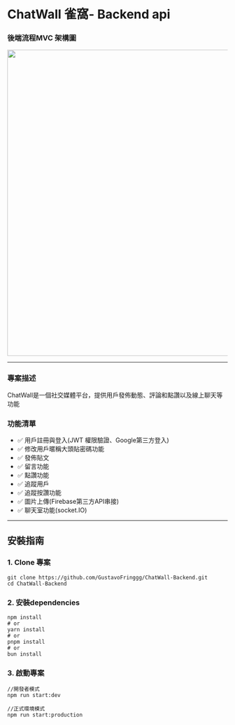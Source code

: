  ChatWall 雀窩- Backend api<br>
===

### 後端流程MVC 架構圖
<img src="https://firebasestorage.googleapis.com/v0/b/theodore-s-blog.appspot.com/o/%E5%80%8B%E4%BA%BA%E8%B3%87%E6%96%99%E5%A4%BE%2Fgithub%20readme%2FchatWall%2FMVC_v6.drawio.png?alt=media&token=9f5e6148-0122-47fa-a108-b5cb8887201d" width="700">

--- 

### 專案描述
ChatWall是一個社交媒體平台，提供用戶發佈動態、評論和點讚以及線上聊天等功能



### 功能清單
- ✅ 用戶註冊與登入(JWT 權限驗證、Google第三方登入)
- ✅ 修改用戶暱稱大頭貼密碼功能
- ✅ 發佈貼文
- ✅ 留言功能
- ✅ 點讚功能
- ✅ 追蹤用戶
- ✅ 追蹤按讚功能
- ✅ 圖片上傳(Firebase第三方API串接)
- ✅ 聊天室功能(socket.IO)
---

## 安裝指南

### 1. Clone 專案
```
git clone https://github.com/GustavoFringgg/ChatWall-Backend.git
cd ChatWall-Backend
```
### 2. 安裝dependencies
```
npm install
# or
yarn install
# or
pnpm install
# or
bun install
```
### 3. 啟動專案
```
//開發者模式
npm run start:dev

//正式環境模式
npm run start:production

```
